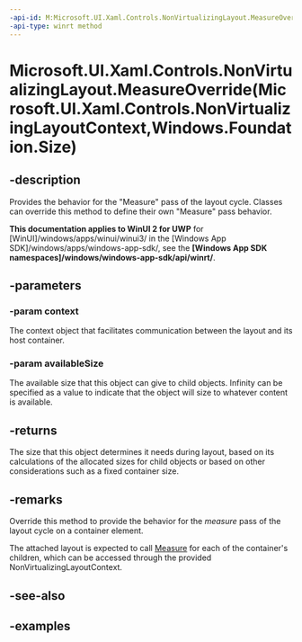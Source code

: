 ```yaml
---
-api-id: M:Microsoft.UI.Xaml.Controls.NonVirtualizingLayout.MeasureOverride(Microsoft.UI.Xaml.Controls.NonVirtualizingLayoutContext,Windows.Foundation.Size)
-api-type: winrt method
---
```


# Microsoft.UI.Xaml.Controls.NonVirtualizingLayout.MeasureOverride(Microsoft.UI.Xaml.Controls.NonVirtualizingLayoutContext,Windows.Foundation.Size)

<!--
protected virtual Windows.Foundation.Size MeasureOverride (Microsoft.UI.Xaml.Controls.NonVirtualizingLayoutContext context, Windows.Foundation.Size availableSize);
-->

## -description

Provides the behavior for the "Measure" pass of the layout cycle. Classes can override this method to define their own "Measure" pass behavior.

**This documentation applies to WinUI 2 for UWP** for [WinUI]/windows/apps/winui/winui3/ in the [Windows App SDK]/windows/apps/windows-app-sdk/, see the **[Windows App SDK namespaces]/windows/windows-app-sdk/api/winrt/**.

## -parameters

### -param context

The context object that facilitates communication between the layout and its host container.

### -param availableSize

The available size that this object can give to child objects. Infinity can be specified as a value to indicate that the object will size to whatever content is available.

## -returns

The size that this object determines it needs during layout, based on its calculations of the allocated sizes for child objects or based on other considerations such as a fixed container size.

## -remarks

Override this method to provide the behavior for the _measure_ pass of the layout cycle on a container element.

The attached layout is expected to call [Measure](layout_measure_880955323.md) for each of the container's children, which can be accessed through the provided NonVirtualizingLayoutContext.

## -see-also

## -examples


